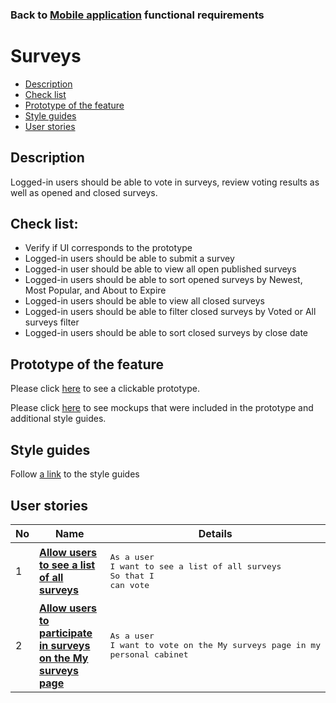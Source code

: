 ### Back to [Mobile application](../../#mobile-application) functional requirements

# Surveys

- [Description](#description)
- [Check list](#check-list)
- [Prototype of the feature](#prototype-of-the-feature)
- [Style guides](#style-guides)
- [User stories](#user-stories)

## Description

Logged-in users should be able to vote in surveys, review voting results as well as opened and closed surveys.

## Check list:

  - Verify if UI corresponds to the prototype
  - Logged-in users should be able to submit a survey 
  - Logged-in user should be able to view all open published surveys
  - Logged-in users should be able to sort opened surveys by Newest, Most Popular, and About to Expire
  - Logged-in users should be able to view all closed surveys
  - Logged-in users should be able to filter closed surveys by Voted or All surveys filter
  - Logged-in users should be able to sort closed surveys by close date

## Prototype of the feature

Please click [here](https://www.figma.com/proto/JVDTph8VY9Ye7kz8BTDxhJ/1-Sports-Hub-General-Prototype?page-id=0%3A5852&node-id=0%3A7481&viewport=-1637%2C-969%2C0.37520089745521545&scaling=scale-down) to see a clickable prototype.

Please click [here](https://www.figma.com/file/egXgh8BYD7Xaa0JeMNhv9R/Manage-advertisements?node-id=0%3A1075) to see mockups that were included in the prototype and additional style guides.

## Style guides

Follow [a link](https://www.figma.com/proto/0zkkf5WC77OSpvyD6YXpFE/Style-guides?page-id=0%3A1&node-id=19%3A5368&viewport=266%2C48%2C0.54&scaling=min-zoom&starting-point-node-id=19%3A5368) to the style guides

## User stories

No           |      Name     |   Details
------------ | ------------- | -------------
1 |[**Allow users to see a list of all surveys**](/sports_hub_portal/mobile_application_features/surveys/user_stories/my_surveys_for_user)|<pre>As a user<br>I want to see a list of all surveys<br>So that I can vote</pre>
2 |[**Allow users to participate in surveys on the My surveys page**](/sports_hub_portal/mobile_application_features/surveys/user_stories/form_for_voting)|<pre>As a user</br>I want to vote on the My surveys page in my personal cabinet</pre>
